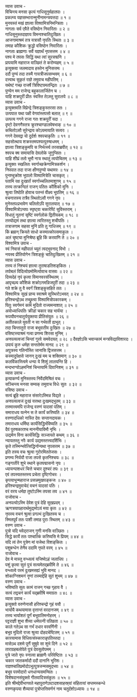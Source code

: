 व्यास उवाच -  
विचिन्त्य मनसा कृत्यं गाधिसूनुर्महातपाः ।  
प्रकल्प्य यज्ञसम्भारान्मुनीनामन्त्रयत्तदा ॥ १ ॥  
मुनयस्तं मखं ज्ञात्वा विश्वामित्रनिमन्त्रिताः ।  
नागताः सर्व एवैते वसिष्ठेन निवारिताः ॥ २ ॥  
गाधिसूनुस्तदाज्ञाय विमनाश्चातिदुःखितः ।  
आजगामाश्रमं तत्र यत्रासौ नृपतिः स्थितः ॥ ३ ॥  
तमाह कौशिकः क्रुद्धो वसिष्ठेन निवारिताः ।  
नागताः ब्राह्मणाः सर्वे यज्ञार्थं नृपसत्तम ॥ ४ ॥  
पश्य मे तपसः सिद्धिं यथा त्वां सुरसद्मनि ।  
प्रापयामि महाराज वाञ्छितं ते करोम्यहम् ॥ ५ ॥  
इत्युक्त्वा जलमादाय हस्तेन मुनिसत्तमः ।  
ददौ पुण्यं तदा तस्मै गायत्रीजपसम्भवम् ॥ ६ ॥  
दत्त्वाथ सुकृतं राज्ञे तमुवाच महीपतिम् ।  
यथेष्टं गच्छ राजर्षे त्रिविष्टपमतन्द्रितः ॥ ७ ॥  
पुण्येन मम राजेन्द्र बहुकालार्जितेन च ।  
याहि शक्रपुरीं प्रीतः स्वस्ति तेऽस्तु सुरालये ॥ ८ ॥  
व्यास उवाच -  
इत्युक्तवति विप्रेन्द्रे त्रिशङ्कुस्तरसा ततः ।  
उत्पपात यथा पक्षी वेगवांस्तपसो बलात् ॥ ९ ॥  
उत्पत्य गगने राजा गतः शक्रपुरीं यदा ।  
दृष्टो देवगणैस्तत्र क्रूरश्चाण्डालवेषभाक् ॥ १० ॥  
कथितोऽसौ सुरेन्द्राय कोऽयमायाति सत्वरः ।  
गगने देववद्वा यो दुर्दर्शः श्वपचाकृतिः ॥ ११ ॥  
सहसोत्थाय शक्रस्तमपश्यत्पुरुषाधमम् ।  
ज्ञात्वा त्रिशङ्कुमपि स निर्भर्त्स्य तरसाब्रवीत् ॥ १२ ॥  
श्वपच क्व समायासि देवलोके जुगुप्सितः ।  
याहि शीघ्रं ततो भूमौ नात्र स्थातुं त्वयोचितम् ॥ १३ ॥  
इत्युक्तः स्खलितः स्वर्गाच्छक्रेणामित्रकर्शन ।  
निपपात तदा राजा क्षीणपुण्यो यथामरः ॥ १४ ॥  
पुनश्चुक्रोश भूपालो विश्वामित्रेति चासकृत् ।  
पतामि रक्ष दुःखार्तं स्वर्गाच्चलितमाशुगम् ॥ १५ ॥  
तस्य तत्क्रन्दितं राजन् पतितः कौशिको मुनिः ।  
श्रुत्वा तिष्ठेति होवाच पतन्तं वीक्ष्य भूपतिम् ॥ १६ ॥  
वचनात्तस्य तत्रैव स्थितोऽसौ गगने नृपः ।  
मुनेस्तपःप्रभावेण चलितोऽपि सुरालयात् ॥ १७ ॥  
विश्वामित्रोऽप्यपः स्पृष्ट्वा चकारेष्टिं सुविस्तराम् ।  
विधातुं नूतनां सृष्टिं स्वर्गलोकं द्वितीयकम् ॥ १८ ॥  
तस्योद्यमं तथा ज्ञात्वा त्वरितस्तु शचीपतिः ।  
तत्राजगाम सहसा मुनिं प्रति तु गाधिजम् ॥ १९ ॥  
किं ब्रह्मन् क्रियते साधो कस्मात्कोपसमाकुलः ।  
अलं सृष्ट्या मुनिश्रेष्ठ ब्रूहि किं करवाणि ते ॥ २० ॥  
विश्वामित्र उवाच -  
स्वं निवासं महीपालं च्युतं त्वद्‌भुवनाद्‌ विभो ।  
नयस्व प्रीतियोगेन त्रिशङ्कुं चातिदुःखितम् ॥ २१ ॥  
व्यास उवाच -  
तस्य तं निश्चयं ज्ञात्वा तुराषाडतिशङ्‌कितः ।  
तपोबलं विदित्वोग्रमोमित्योवाच वासवः ॥ २२ ॥  
दिव्यदेहं नृपं कृत्वा विमानवरसंस्थितम् ।  
आपृच्छ्य कौशिकं शक्रोऽगमन्निजपुरीं तदा ॥ २३ ॥  
गते शक्रे तु वै स्वर्गं त्रिशङ्कुसहिते ततः ।  
विश्वामित्रः सुखं प्राप्य स्वाश्रमे सुस्थिरोऽभवत् ॥ २४ ॥  
हरिश्चन्द्रोऽथ तच्छ्रुत्वा विश्वामित्रोपकारकम् ।  
पितुः स्वर्गमनं कामं मुदितो राज्यमन्वशात् ॥ २५ ॥  
अयोध्याधिपतिः क्रीडां चकार सह भार्यया ।  
रूपयौवनचातुर्ययुक्तया प्रीतिसंयुतः ॥ २६ ॥  
अतीतकाले युवती न सा गर्भवती ह्यभूत् ।  
तदा चिन्तातुरो राजा बभूवातीव दुःखितः ॥ २७ ॥  
वसिष्टस्याश्रमं गत्वा प्रणम्य शिरसा मुनिम् ।  
अनपत्यत्वजां चिन्तां गुरवे समवेदयत् ॥ २८ ॥
दैवज्ञोऽसि भवान्कामं मन्त्रविद्याविशारदः ।  
उपायं कुरु धर्मज्ञ सन्ततेर्मम मानद ॥ २९ ॥  
अपुत्रस्य गतिर्नास्ति जानासि द्विजसत्तम ।  
कस्मादुपेक्षसे जानन् दुःखं मम च शक्तिमान् ॥ ३० ॥  
कलविंकास्त्विमे धन्या ये शिशुं लालयन्ति हि ।  
मन्दभाग्योऽहमनिशं चिन्तयामि दिवानिशम् ॥ ३१ ॥  
व्यास उवाच -  
इत्याकर्ण्य मुनिस्तस्य निर्वेदमिश्रितं वचः ।  
सञ्चिन्त्य मनसा सम्यक् तमुवाच विधेः सुतः ॥ ३२ ॥  
वसिष्ठ उवाच -  
सत्यं ब्रूहि महाराज संसारेऽस्मिन्न विद्यते ।  
अनपत्यत्वजं दुःखं यत्तथा दुःखमद्‌भुतम् ॥ ३३ ॥  
तस्मात्त्वमपि राजेन्द्र वरुणं यादसां पतिम् ।  
समाराधय यत्नेन स ते कार्यं करिष्यति ॥ ३४ ॥  
वरुणादधिको नास्ति देवः सन्तानदायकः ।  
तमाराधय धर्मिष्ठ कार्यसिद्धिर्भविष्यति ॥ ३५ ॥  
दैवं पुरुषकारश्च माननीयाविमौ नृभिः ।  
उद्यमेन विना कार्यसिद्धिः सञ्जायते कथम् ॥ ३६ ॥  
न्यायतस्तु नरैः कार्य उद्यमस्तत्त्वदर्शिभिः ।  
कृते तस्मिन्भवेत्सिद्धिर्नान्यथा नृपसत्तम ॥ ३७ ॥  
इति तस्य वचः श्रुत्वा गुरोरमिततेजसः ।  
प्रणम्य निर्ययौ राजा तपसे कृतनिश्चयः ॥ ३८ ॥  
गङ्गातीरे शुभे स्थाने कृतपद्मासनो नृपः ।  
ध्यायन्पाशधरं चित्ते चचार दुश्चरं तपः ॥ ३९ ॥  
एवं तपस्यतस्तस्य प्रचेता दृष्टिगोचरः ।  
कृपयाभून्महाराज प्रसन्नमुखपङ्कजः ॥ ४० ॥  
हरिश्चन्द्रमुवाचेदं वचनं यादसां पतिः ।  
वरं वरय धर्मज्ञ तुष्टोऽस्मि तपसा तव ॥ ४१ ॥  
राजोवाच -  
अनपत्योऽस्मि देवेश पुत्रं देहि सुखप्रदम् ।  
ऋणत्रयापहारार्थमुद्यमोऽयं मया कृतः ॥ ४२ ॥  
नृपस्य वचनं श्रुत्वा प्रगल्भं दुःखितस्य च ।  
स्मितपूर्वं ततः पाशी तमाह पुराः स्थितम् ॥ ४३ ॥  
वरुण उवाच -  
पुत्रो यदि भवेद्‌राजन् गुणी मनसि वाञ्छितः ।  
सिद्धे कार्ये ततः पश्चात्किं करिष्यसि मे प्रियम् ॥ ४४ ॥  
यदि त्वं तेन पुत्रेण मां यजेथा विशङ्‌कितः ।  
पशुबन्धेन तेनैव ददामि नृपते वरम् ॥ ४५ ॥  
राजोवाच -  
देव मे मास्तु वन्ध्यत्वं यजिष्येऽहं जलाधिप ।  
पशुं कृत्वा सुतं पुत्रं सत्यमेतद्‌ब्रवीमि ते ॥ ४६ ॥  
वन्ध्यत्वे परमं दुःखमसह्यं भुवि मानद ।  
शोकाग्निशमनं नॄणां तस्माद्देहि सुतं शुभम् ॥ ४७ ॥  
वरुण उवाच -  
भविष्यति सुतः कामं राजन् गच्छ गृहाय वै ।  
सत्यं तद्वचनं कार्यं यद्‌ब्रवीषि ममाग्रतः ॥ ४८ ॥  
व्यास उवाच -  
इत्युक्तो वरुणेनासौ हरिश्चन्द्रो गृहं ययौ ।  
भार्यायै कथयामास वृत्तान्तं वरदानजम् ॥ ४९ ॥  
तस्य भार्याशतं पूर्णं बभूवातिमनोहरम् ।  
पट्टराज्ञी शुभा शैव्या धर्मपत्नी पतिव्रता ॥ ५० ॥  
काले गतेऽथ सा गर्भं दधार वरवर्णिनी ।  
बभूव मुदितो राजा श्रुत्वा दोहदचेष्टितम् ॥ ५१ ॥  
कारयामास विधिवत्संस्कारान्नृपतिस्तदा ।  
मासेऽथ दशमे पूर्णे सुषुवे सा शुभे दिने ॥ ५२ ॥  
ताराग्रहबलोपेते पुत्रं देवसुतोपमम् ।  
पुत्रे जाते नृपः स्नात्वा ब्राह्मणैः परिवेष्टितः ॥ ५३ ॥  
चकार जातकर्मादौ ददौ दानानि भूरिशः ।  
राज्ञश्चातिप्रमोदोऽभूत्पुत्रजन्मसमुद्‌भवः ॥ ५४ ॥  
बभूव परमोदारो धनधान्यसमन्वितः ।  
विशेषदानसंयुक्तो गीतवादित्रसंकुलः ॥ ५५ ॥  
इति श्रीमद्देवीभागवते महापुराणेऽष्टादशसाहस्र्यां संहितायां सप्तमस्कन्धे  
वरुणकृपया शैव्यायां पुत्रोप्तत्तिवर्णनं नाम चतुर्दशोऽध्यायः ॥ १४ ॥
